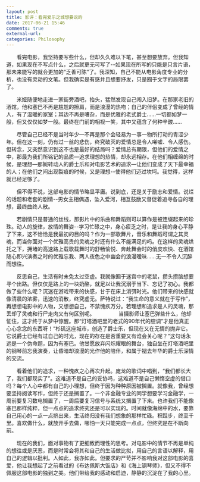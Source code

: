 ```yaml
---
layout: post
title: 影评：看完爱乐之城想要说的
date: 2017-06-21 15:46
comments: true
external-url:
categories: Philosophy
---
```


　　看完电影，我坚持要写些什么，但却久久难以下笔，甚至想要放弃。但我知道，如果现在不写点什么，之后就更无可写了--如果现在所写的只能是只言片语，那未来能写的就会更加的“乏善可陈”了。我深知，自己不能从电影角度专业的分析，也没有灵动的文笔。但我确实是有感并且想要抒发，只是囿于文字的局限罢了。

　　米娅随便地走进一家街旁酒吧，抬头，猛然发现自己闯入旧梦。在那家老旧的酒馆，他和塞巴不再是尴尬的擦肩，而是浪漫的热吻；自己的伴侣变成了曾经的情人，有了温暖的家室；耳边不再是嘈杂，而是优雅的老式爵士……一切都如梦一般，但又仅仅如梦一般。最终在门前的相视一笑，其中又蕴含了何种辛酸……
	
　　尽管自己已经不是当时年少—不再是那个会轻易为一事一物所打动的青涩少年。但在这一刻，仍有过一丝的悲伤，终究破灭的爱情总是令人唏嘘、令人感伤。但转念，又突然意识到这不也是最好的结局吗？爱情总有期限，但他们的爱情之中，那最为我们所铭记的品质—追求理想的热情，却永远相存。在他们相缠绵的时候，是理想—那婉转动人的爵士乐和对电影艺术的追求—让他们变成了天下最幸福的人；在他们之间出现裂痕的时候，又是理想--使得他们迈过坎坷。我觉得，这样就已经足够了。
	
　　但不得不说，这部电影的情节略显平庸。说到底，还是关于励志和爱情。说烂的话题和老套的剧情--男女主相偶遇，坠入爱河，相互鼓励又督促着追寻各自的理想，最终曲终人散。

　　若剧情只是普通的丝线，那影片中的乐曲和舞蹈则可以算作是被连缀起来的珍珠。动人的旋律，放情的舞姿--学习忙碌之中，身心疲乏之时，是让我的身心平静了下来，这不恰恰是我最初的目的吗？作为一部歌舞片，音乐和舞蹈可谓之其灵魂，而当你面对一个优雅高贵的灵魂之时还有什么不能满足的吗。在这样的灵魂烘托之下，拥堵的高速路上载歌载舞时的舒畅愉悦、奔赴舞会时的俏皮欢快、在酒馆随心即兴演奏之时的优雅忘我、两人夜色之中幽会的浪漫暧昧……无一不令人沉醉而想往。

　　反思自己，生活有时未免太过空虚。我就像囿于迷宫中的老鼠，攒头攒脑想要寻个出路。但仅仅是路上的一块奶酪，就足以让我沉溺于当下、忘记了初心。我都做了些什么呢？沉迷在游戏带来的快感，甘于在床上消弭时光。他们带来的快感就像清晨的浓雾，迅速的消散，终究虚无。萨特说过：“我生命的意义就在于写作”，再想想电影中的人物，又想想自己，不禁愧疚万分。若理想和追求是人的灵魂，那丢却了灵魂和行尸走肉又有何区别呢。
　　
　　当摄影师让塞巴弹些什么，他却怔住，这才终于从梦中惊醒。那“灯塔酒吧里的老式的90年代的腔调”才是他真正心心念念的东西呀！“杉矶这座城市，创造了爵士乐，但现在又在无情的抛弃它。它说爵士已经有过自己的时光，现在的存在是否重要又有谁会关心呢？”这句话永远是一个伪命题，因为有塞巴。他甘愿放弃闪烁耀眼的舞台，独自坐在灯塔酒吧里的钢琴前忘我演奏，让昏暗却浪漫的光作他的陪伴，和属于褪去年华的爵士乐深情的交流。
	
　　看着他们的追求，一种愧疚之心再次升起。庞龙的歌词中唱到，“我们都长大了，我们都现实了”。这难道不是自己的妥协吗，这难道不是自己懒惰空虚的借口吗？每个人心中都有自己的小理想，但终于因为种种原因被搁置。就像我，曾经想要坚持阅读写作，但终于还是搁置了。一个非金融专业的同学想要学习金融学，一周前要复习数电搁置了，一周后要复习信号与系统又搁置了下来。也许我们不能像塞巴那样纯粹，但一点点的追求终究还是可以实现的。时间就像海绵中的水，要靠自己用心的一点一点挤出来，生活终归没有我们想象的那样忙碌。积跬步，终至千里。喜欢做什么，就放开手去做，哪怕一天只能完成一点点，但终究是在不断向前。
	
　　现在的我们，面对事物有了更细致而理性的思考。对电影中的情节不再是单纯的想往或是厌恶，而是时常会将其和自己的生活做比拟，用自己的言语以解释，用自己的逻辑以批判。人如此，我亦如此。但要求的严苛并不影响我对这部电影的喜爱，他让我想起了之前看过的《布达佩斯大饭店》和《海上钢琴师》，但又不得不佩服这部电影的独到之美。他们带给我的感动和启迪，静静的沉淀在了我的心里。

